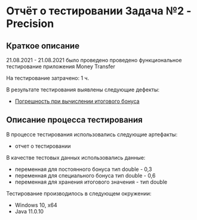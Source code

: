 # Отчёт о тестировании Задача №2 - Precision

## Краткое описание

21.08.2021 - 21.08.2021 было проведено проведено функциональное тестирование приложения Money Transfer

На тестирование затрачено: 1 ч.

В результате тестирования выявлены следующие дефекты:
* [Погрешность при вычислении итогового бонуса](https://github.com/vitkakim/java-l1.2-z2/issues/1#issue-976205797) 

## Описание процесса тестирования

В процессе тестирования использовались следующие артефакты:
* отчет о тестировании


В качестве тестовых данных использовались данные:
* переменная для постоянного бонуса тип double - 0,3
* переменная для специального бонуса тип double - 0,6
* переменная для хранения итогового значения - тип double

Тестирование производилось в следующем окружении:
* Windows 10, х64
* Java 11.0.10